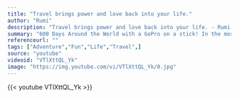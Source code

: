 ```yaml
---
title: "Travel brings power and love back into your life."
author: "Rumi"
description: "Travel brings power and love back into your life. - Rumi quotes from GetInspired365.com"
summary: "600 Days Around the World with a GoPro on a stick! In the most epic selfie ever!  The ultimate selfie compilation documented like never before in a 360° Degree rotation in every major site and exotic place in over 36+ countries.  Alex Chacon is on a Modern Motorcycle Diaries driving his motorcycle over 200,000+ Km crossing 75+ borders around the world to the most remote and undiscovered places on earth on this charitable expedition."
referenceurl: ""
tags: ["Adventure","Fun","Life","Travel",]
source: "youtube"
videoid: "VTlXttQL_Yk"
image: "https://img.youtube.com/vi/VTlXttQL_Yk/0.jpg"
---
```


{{< youtube VTlXttQL_Yk >}}
